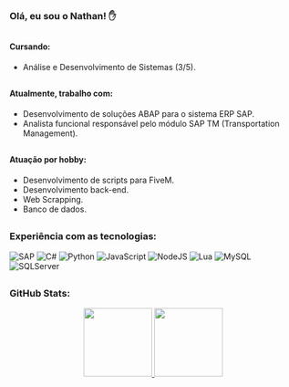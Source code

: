 ### Olá, eu sou o Nathan! ✋

##

#### Cursando:
* Análise e Desenvolvimento de Sistemas (3/5).

##

#### Atualmente, trabalho com:
* Desenvolvimento de soluções ABAP para o sistema ERP SAP.
* Analista funcional responsável pelo módulo SAP TM (Transportation Management).

##

#### Atuação por hobby:
* Desenvolvimento de scripts para FiveM.
* Desenvolvimento back-end.
* Web Scrapping.
* Banco de dados.

##

### Experiência com as tecnologias:
![SAP](https://img.shields.io/badge/SAP-0FAAFF?style=for-the-badge&logo=sap&logoColor=white)
![C#](https://img.shields.io/badge/C%23-239120?style=for-the-badge&logo=c-sharp&logoColor=white)
![Python](https://img.shields.io/badge/Python-3776AB?style=for-the-badge&logo=python&logoColor=white)
![JavaScript](https://img.shields.io/badge/JavaScript-F7DF1E?style=for-the-badge&logo=javascript&logoColor=black)
![NodeJS](https://img.shields.io/badge/Node.js-43853D?style=for-the-badge&logo=node.js&logoColor=white)
![Lua](https://img.shields.io/badge/Lua-2C2D72?style=for-the-badge&logo=lua&logoColor=white)
![MySQL](https://img.shields.io/badge/MySQL-00000F?style=for-the-badge&logo=mysql&logoColor=white)
![SQLServer](https://img.shields.io/badge/Microsoft_SQL_Server-CC2927?style=for-the-badge&logo=microsoft-sql-server&logoColor=white)

##
### GitHub Stats:
<div align="center">
  <a href="https://github.com/nathancarmo">
  <img height="120em" src="https://github-readme-stats.vercel.app/api?username=nathancarmo&show_icons=true&theme=dark&include_all_commits=true&count_private=true"/>
  <img height="120em" src="https://github-readme-stats.vercel.app/api/top-langs/?username=nathancarmo&layout=compact&langs_count=7&theme=dark"/>
</div>
